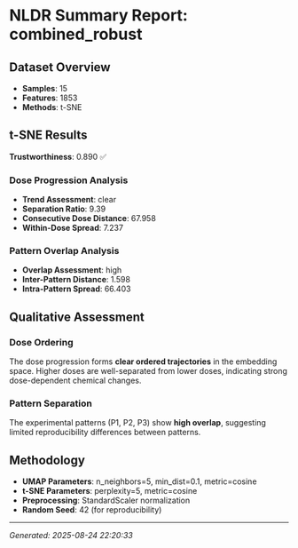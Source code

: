 # NLDR Summary Report: combined_robust

## Dataset Overview

- **Samples**: 15
- **Features**: 1853
- **Methods**: t-SNE

## t-SNE Results

**Trustworthiness**: 0.890 ✅

### Dose Progression Analysis
- **Trend Assessment**: clear
- **Separation Ratio**: 9.39
- **Consecutive Dose Distance**: 67.958
- **Within-Dose Spread**: 7.237

### Pattern Overlap Analysis
- **Overlap Assessment**: high  
- **Inter-Pattern Distance**: 1.598
- **Intra-Pattern Spread**: 66.403

## Qualitative Assessment

### Dose Ordering
The dose progression forms **clear ordered trajectories** in the embedding space. Higher doses are well-separated from lower doses, indicating strong dose-dependent chemical changes.

### Pattern Separation
The experimental patterns (P1, P2, P3) show **high overlap**, suggesting limited reproducibility differences between patterns.

## Methodology

- **UMAP Parameters**: n_neighbors=5, min_dist=0.1, metric=cosine
- **t-SNE Parameters**: perplexity=5, metric=cosine
- **Preprocessing**: StandardScaler normalization
- **Random Seed**: 42 (for reproducibility)

---

*Generated: 2025-08-24 22:20:33*
